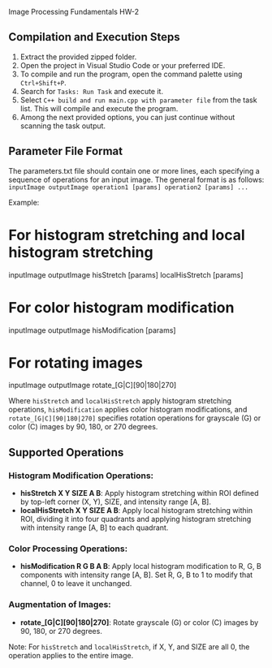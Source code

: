 Image Processing Fundamentals HW-2

Compilation and Execution Steps
-------------------------------
1. Extract the provided zipped folder.
2. Open the project in Visual Studio Code or your preferred IDE.
3. To compile and run the program, open the command palette using `Ctrl+Shift+P`.
4. Search for `Tasks: Run Task` and execute it.
5. Select `C++ build and run main.cpp with parameter file` from the task list. This will compile and execute the program.
6. Among the next provided options, you can just continue without scanning the task output.

Parameter File Format
---------------------
The parameters.txt file should contain one or more lines, each specifying a sequence of operations for an input image. The general format is as follows:
`inputImage outputImage operation1 [params] operation2 [params] ...`

Example:

# For histogram stretching and local histogram stretching
inputImage outputImage hisStretch [params] localHisStretch [params]

# For color histogram modification
inputImage outputImage hisModification [params]

# For rotating images
inputImage outputImage rotate_[G|C][90|180|270]

Where `hisStretch` and `localHisStretch` apply histogram stretching operations, `hisModification` applies color histogram modifications, and `rotate_[G|C][90|180|270]` specifies rotation operations for grayscale (G) or color (C) images by 90, 180, or 270 degrees.

Supported Operations
--------------------

### Histogram Modification Operations:

- **hisStretch X Y SIZE A B**: Apply histogram stretching within ROI defined by top-left corner (X, Y), SIZE, and intensity range [A, B].
- **localHisStretch X Y SIZE A B**: Apply local histogram stretching within ROI, dividing it into four quadrants and applying histogram stretching with intensity range [A, B] to each quadrant.

### Color Processing Operations:

- **hisModification R G B A B**: Apply local histogram modification to R, G, B components with intensity range [A, B]. Set R, G, B to 1 to modify that channel, 0 to leave it unchanged.

### Augmentation of Images:

- **rotate_[G|C][90|180|270]**: Rotate grayscale (G) or color (C) images by 90, 180, or 270 degrees.

Note: For `hisStretch` and `localHisStretch`, if X, Y, and SIZE are all 0, the operation applies to the entire image.

